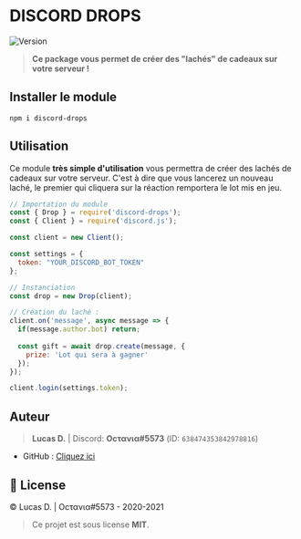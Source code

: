 # DISCORD DROPS

<p>
  <img alt="Version" src="https://img.shields.io/npm/v/discord-drops?style=for-the-badge" />
</p>

> **Ce package vous permet de créer des "lachés" de cadeaux sur votre serveur !**

## Installer le module
```
npm i discord-drops
```

## Utilisation
Ce module **très simple d'utilisation** vous permettra de créer des lachés de cadeaux sur votre serveur. C'est à dire que vous lancerez un nouveau laché, le premier qui cliquera sur la réaction remportera le lot mis en jeu.
```js
// Importation du module
const { Drop } = require('discord-drops');
const { Client } = require('discord.js');

const client = new Client();

const settings = {
  token: "YOUR_DISCORD_BOT_TOKEN"
};

// Instanciation 
const drop = new Drop(client);

// Création du laché :
client.on('message', async message => {
  if(message.author.bot) return;
  
  const gift = await drop.create(message, {
    prize: 'Lot qui sera à gagner'
  });
});

client.login(settings.token);
```

## Auteur
> **Lucas D.** | Discord: **Oϲτανια#5573** (ID: `638474353842978816`)

* GitHub : [Cliquez ici](https://github.com/Octavia0509)

## 📝 License
© Lucas D. | Oϲτανια#5573 - 2020-2021

> Ce projet est sous license **MIT**.